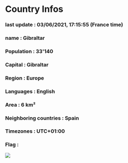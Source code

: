# Country  Infos
### last update : 03/06/2021, 17:15:55 (France time)

### name : Gibraltar
### Population : 33'140
### Capital : Gibraltar
### Region : Europe
### Languages : English
### Area : 6 km²
### Neighboring countries : Spain
### Timezones : UTC+01:00

### Flag :
![](https://restcountries.eu/data/gib.svg)